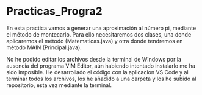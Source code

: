 # Practicas_Progra2

En esta practica vamos a generar una aproximación al número pi, mediante
el método de montecarlo. Para ello necesitaremos dos clases, una donde aplicaremos el método
(Matematicas.java) y otra donde tendremos en método MAIN (Principal.java).

No he podido editar los archivos desde la terminal de Windows por la ausencia del programa
VIM Editor, aún habiendo intentado instalarlo me ha sido imposible. He desarrollado el código 
con la aplicacion VS Code y al terminar todos los archivos, los he añadido a una carpeta y los he subido al repositorio, esta vez mediante la terminal. 

